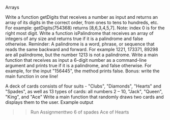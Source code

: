 Arrays
<!-- Assignment 1 -->
Write a function getDigits that receives a number as input and returns an array of its digits in the correct
order, from ones to tens to hundreds, etc.
For example: getDigits(754368) returns [8,6,3,4,5,7].
Note: index 0 is for the right most digit.
Write a function isPalindrome that receives an array of integers of any size and returns true if it is a
palindrome and false otherwise.
Reminder: A palindrome is a word, phrase, or sequence that reads the same backward and forward.
For example 1221, 173371, 89298 are all palindrome, but the number 1213 is not a palindrome.
Write a main function that receives as input a 6-digit number as a command-line argument and prints
true if it is a palindrome, and false otherwise.
For example, for the input "156445", the method prints false.
Bonus: write the main function in one line!

<!-- Assignment 2 -->
A deck of cards consists of four suits - "Clubs", "Diamonds", "Hearts" and "Spades", as well as 13 types
of cards: all numbers 2 – 10, "Jack", "Queen", "King", and "Ace"
Write a main function that randomly draws two cards and displays them to the user.
Example output
>>Run Assignmenttwo
6 of spades
Ace of Hearts